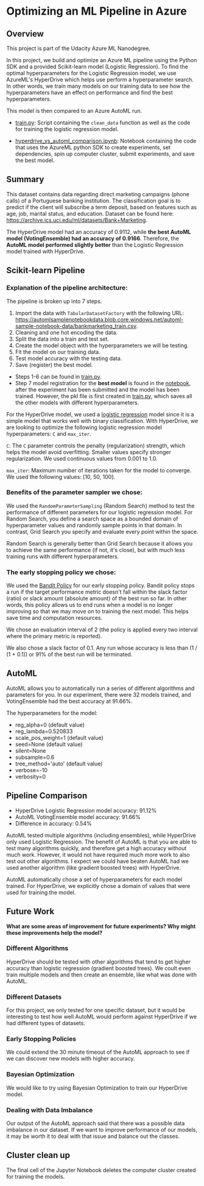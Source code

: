 # Optimizing an ML Pipeline in Azure

## Overview
This project is part of the Udacity Azure ML Nanodegree.

In this project, we build and optimize an Azure ML pipeline using the Python SDK and a provided Scikit-learn model (Logistic Regression). To find the optimal hyperparameters for the Logistic Regression model, we use AzureML's HyperDrive which helps use perform a hyperparameter search. In other words, we train many models on our training data to see how the hyperparameters have an effect on performance and find the best hyperparameters.

This model is then compared to an Azure AutoML run.

* [train.py](https://github.com/JayThibs/Azure-ML-Engineer-Model-Comparison-Project/blob/main/train.py): Script containing the `clean_data` function as well as the code for training the logistic regression model.

* [hyperdrive_vs_automl_comparison.ipynb](https://github.com/JayThibs/Azure-ML-Engineer-Model-Comparison-Project/blob/main/hyperdrive_vs_automl_comparison.ipynb): Notebook containing the code that uses the AzureML python SDK to create experiments, set dependencies, spin up computer cluster, submit experiments, and save the best model.

## Summary
This dataset contains data regarding direct marketing campaigns (phone calls) of a Portuguese banking institution. The classification goal is to predict if the client will subscribe a term deposit, based on features such as age, job, marital status, and education. Dataset can be found here: https://archive.ics.uci.edu/ml/datasets/Bank+Marketing.

The HyperDrive model had an accuracy of 0.9112, while **the best AutoML model (VotingEnsemble) had an accuracy of 0.9166**. Therefore, the **AutoML model performed slightly better** than the Logistic Regression model trained with HyperDrive.

## Scikit-learn Pipeline
### Explanation of the pipeline architecture:

The pipeline is broken up into 7 steps.

1. Import the data with `TabularDatasetFactory` with the following URL: https://automlsamplenotebookdata.blob.core.windows.net/automl-sample-notebook-data/bankmarketing_train.csv.
2. Cleaning and one hot encoding the data.
3. Split the data into a train and test set.
4. Create the model object with the hyperparameters we will be testing.
5. Fit the model on our training data.
6. Test model accuracy with the testing data.
7. Save (register) the best model.

* Steps 1-6 can be found in [train.py](https://github.com/JayThibs/Azure-ML-Engineer-Model-Comparison-Project/blob/main/train.py).
* Step 7 model registration for the **best model** is found in the [notebook](https://github.com/JayThibs/Azure-ML-Engineer-Model-Comparison-Project/blob/main/udacity-project.ipynb), after the experiment has been submitted and the model has been trained. However, the pkl file is first created in [train.py](https://github.com/JayThibs/Azure-ML-Engineer-Model-Comparison-Project/blob/main/train.py), which saves all the other models with different hyperparameters.

For the HyperDrive model, we used a [logistic regression](https://scikit-learn.org/stable/modules/generated/sklearn.linear_model.LogisticRegression.html) model since it is a simple model that works well with binary classification. With HyperDrive, we are looking to optimize the following logistic regression model hyperparameters: `C` and `max_iter`.

`C`: The `C` parameter controls the penalty (regularization) strength, which helps the model avoid overfitting. Smaller values specify stronger regularization. We used continuous values from 0.001 to 1.0.

`max_iter`: Maximum number of iterations taken for the model to converge. We used the following values: [10, 50, 100].

### Benefits of the parameter sampler we chose:

We used the `RandomParameterSampling` (Random Search) method to test the performance of different parameters for our logistic regression model. For Random Search, you define a search space as a bounded domain of hyperparameter values and randomly sample points in that domain. In contrast, Grid Search you specify and evaluate every point within the space.

Random Search is generally better than Grid Search because it allows you to achieve the same performance (if not, it's close), but with much less training runs with different hyperparameters.

### The early stopping policy we chose:

We used the [Bandit Policy](https://docs.microsoft.com/en-us/python/api/azureml-train-core/azureml.train.hyperdrive.banditpolicy?view=azure-ml-py) for our early stopping policy. Bandit policy stops a run if the target performance metric doesn't fall within the slack factor (ratio) or slack amount (absolute amount) of the best run so far. In other words, this policy allows us to end runs when a model is no longer improving so that we may move on to training the next model. This helps save time and computation resources.

We chose an evaluation interval of 2 (the policy is applied every two interval where the primary metric is reported).

We also chose a slack factor of 0.1. Any run whose accuracy is less than (1 / (1 + 0.1)) or 91% of the best run will be terminated.

## AutoML

AutoML allows you to automatically run a series of different algorithms and parameters for you. In our experiment, there were 32 models trained, and VotingEnsemble had the best accuracy at 91.66%.

The hyperparameters for the model:

* reg_alpha=0 (default value)
* reg_lambda=0.520833
* scale_pos_weight=1 (default value)
* seed=None (default value)
* silent=None
* subsample=0.6
* tree_method='auto' (default value)
* verbose=-10
* verbosity=0

## Pipeline Comparison

* HyperDrive Logistic Regression model accuracy: 91.12%
* AutoML VotingEnsemble model accuracy: 91.66%
* Difference in accuracy: 0.54%

AutoML tested multiple algorithms (including ensembles), while HyperDrive only used Logistic Regression. The benefit of AutoML is that you are able to test many algorithms quickly, and therefore get a high accuracy without much work. However, it would not have required much more work to also test out other algorithms. I expect we could have beaten AutoML had we used another algorithm (like gradient boosted trees) with HyperDrive.

AutoML automatically chose a set of hyperparameters for each model trained. For HyperDrive, we explicitly chose a domain of values that were used for training the model.

## Future Work
**What are some areas of improvement for future experiments? Why might these improvements help the model?**

### Different Algorithms

HyperDrive should be tested with other algorithms that tend to get higher accuracy than logistic regression (gradient boosted trees). We coult even train multiple models and then create an ensemble, like what was done with AutoML.

### Different Datasets

For this project, we only tested for one specific dataset, but it would be interesting to test how well AutoML would perform against HyperDrive if we had different types of datasets.

### Early Stopping Policies

We could extend the 30 minute timeout of the AutoML approach to see if we can discover new models with higher accuracy.

### Bayesian Optimization

We would like to try using Bayesian Optimization to train our HyperDrive model.

### Dealing with Data Imbalance

Our output of the AutoML approach said that there was a possible data imbalance in our dataset. If we want to improve performance of our models, it may be worth it to deal with that issue and balance out the classes.

## Cluster clean up

The final cell of the Jupyter Notebook deletes the computer cluster created for training the models.
